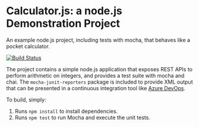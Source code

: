 Calculator.js: a node.js Demonstration Project
==============================================
An example node.js project, including tests with mocha, that behaves like
a pocket calculator.

[![Build Status](https://jhkhoo.visualstudio.com/test/_apis/build/status/jhkhoo.calculator?branchName=master)](https://jhkhoo.visualstudio.com/test/_build/latest?definitionId=1&branchName=master)

The project contains a simple node.js application that exposes REST APIs
to perform arithmetic on integers, and provides a test suite with mocha
and chai.  The `mocha-junit-reporters` package is included to provide XML
output that can be presented in a continuous integration tool like
[Azure DevOps](https://azure.com/devops).

To build, simply:

1. Runs `npm install` to install dependencies.
2. Runs `npm test` to run Mocha and execute the unit tests.

